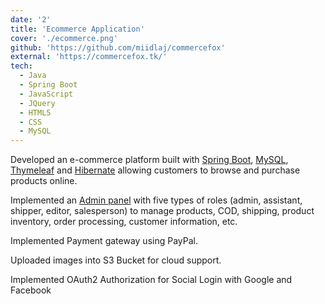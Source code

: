 ```yaml
---
date: '2'
title: 'Ecommerce Application'
cover: './ecommerce.png'
github: 'https://github.com/miidlaj/commercefox'
external: 'https://commercefox.tk/'
tech:
  - Java
  - Spring Boot
  - JavaScript
  - JQuery
  - HTML5
  - CSS
  - MySQL
---
```


Developed an e-commerce platform built with [Spring Boot](https://spring.io/projects/spring-boot), [MySQL](https://www.mysql.com/), [Thymeleaf](https://www.thymeleaf.org/) and [Hibernate](https://hibernate.org/) allowing
customers to browse and purchase products online.

Implemented an [Admin panel](https://admin.commercefox.tk) with five types of roles (admin, assistant, shipper, editor, salesperson) to manage
products, COD, shipping, product inventory, order processing, customer information, etc.

Implemented Payment gateway using PayPal.

Uploaded images into S3 Bucket for cloud support.

Implemented OAuth2 Authorization for Social Login with Google and Facebook